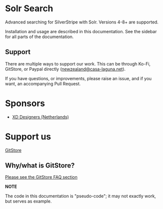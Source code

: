 # Solr Search

Advanced searching for SilverStripe with Solr. Versions 4-8+ are supported.

Installation and usage are described in this documentation. See the sidebar for all parts of the documentation.

## Support

There are multiple ways to support our work. This can be through Ko-Fi, GitStore, or Paypal directly (newzealand@casa-laguna.net).

If you have questions, or improvements, please raise an issue, and if you want, an accompanying Pull Request.

# Sponsors

- [XD Designers (Netherlands)](https://www.xd.nl)

# Support us   
[GitStore](https://enjoy.gitstore.app/repositories/Firesphere/silverstripe-solr-search)

## Why/what is GitStore?
[Please see the GitStore FAQ section](15-Help/02-FAQ.html#gitstore)

**NOTE**

The code in this documentation is "pseudo-code"; it may not exactly work, but serves as example.
